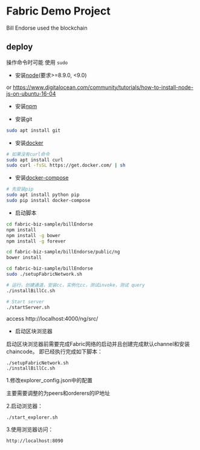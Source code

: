 # Fabric Demo Project

Bill Endorse used the blockchain

## deploy
操作命令时可能 使用 `sudo`

- 安装[node](https://www.cnblogs.com/guanine/p/9392411.html)(要求>=8.9.0, <9.0)

or https://www.digitalocean.com/community/tutorials/how-to-install-node-js-on-ubuntu-16-04

- 安装[npm](https://www.cnblogs.com/guanine/p/9392411.html)

- 安装git
```bash
sudo apt install git
```

- 安装[docker](https://docs.docker.com/install/linux/docker-ce/ubuntu/#install-using-the-repository)
```bash
# 如果没有curl命令
sudo apt install curl
sudo curl -fsSL https://get.docker.com/ | sh
```

- 安装[docker-compose](https://docs.docker.com/compose/install/#install-compose)
```bash
# 先安装pip
sudo apt install python pip
sudo pip install docker-compose
```


- 启动脚本

```bash
cd fabric-biz-sample/billEndorse
npm install
npm install -g bower
npm install -g forever

cd fabric-biz-sample/billEndorse/public/ng
bower install

cd fabric-biz-sample/billEndorse
sudo ./setupFabricNetwork.sh

# 运行，创建通道，安装cc，实例化cc，测试invoke，测试 query
./installBillCc.sh

# Start server
./startServer.sh
```
access http://localhost:4000/ng/src/


- 启动区块浏览器

启动区块浏览器前需要完成Fabric网络的启动并且创建完成默认channel和安装chaincode。
即已经执行完成如下脚本：
```
./setupFabricNetwork.sh
./installBillCc.sh
```

1.修改explorer_config.json中的配置

主要需要调整的为peers和orderers的IP地址

2.启动浏览器：
```
./start_explorer.sh
```
3.使用浏览器访问：
```
http://localhost:8090
```
